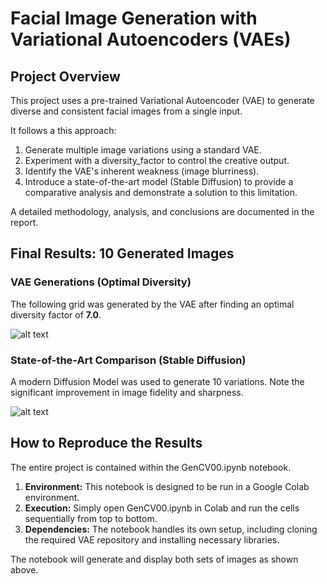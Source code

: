 # Facial Image Generation with Variational Autoencoders (VAEs)

##  Project Overview

This project uses a pre-trained Variational Autoencoder (VAE) to generate diverse and consistent facial images from a single input.

It follows a this approach:

1. Generate multiple image variations using a standard VAE.
2. Experiment with a diversity_factor to control the creative output.
3. Identify the VAE's inherent weakness (image blurriness).
4. Introduce a state-of-the-art model (Stable Diffusion) to provide a comparative analysis and demonstrate a solution to this limitation.

A detailed methodology, analysis, and conclusions are documented in the report.

## Final Results: 10 Generated Images

### VAE Generations (Optimal Diversity)

The following grid was generated by the VAE after finding an optimal diversity factor of **7.0**.



![alt text](final_reconstructions_grid.jpg)




### State-of-the-Art Comparison (Stable Diffusion)

A modern Diffusion Model was used to generate 10 variations. Note the significant improvement in image fidelity and sharpness.




![alt text](final_reconstructions_grid.jpg)




##  How to Reproduce the Results

The entire project is contained within the GenCV00.ipynb notebook.

1. **Environment:** This notebook is designed to be run in a Google Colab environment.
2. **Execution:** Simply open GenCV00.ipynb in Colab and run the cells sequentially from top to bottom.
3. **Dependencies:** The notebook handles its own setup, including cloning the required VAE repository and installing necessary libraries.

The notebook will generate and display both sets of images as shown above.
